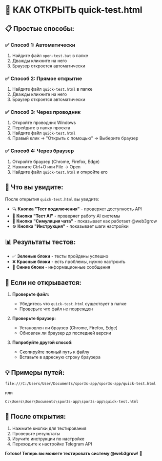 # 🚀 КАК ОТКРЫТЬ quick-test.html

## 📋 Простые способы:

### ✅ Способ 1: Автоматически
1. Найдите файл `open-test.bat` в папке
2. Дважды кликните на него
3. Браузер откроется автоматически

### ✅ Способ 2: Прямое открытие
1. Найдите файл `quick-test.html` в папке
2. Дважды кликните на него
3. Браузер откроется автоматически

### ✅ Способ 3: Через проводник
1. Откройте проводник Windows
2. Перейдите в папку проекта
3. Найдите файл `quick-test.html`
4. Правый клик → "Открыть с помощью" → Выберите браузер

### ✅ Способ 4: Через браузер
1. Откройте браузер (Chrome, Firefox, Edge)
2. Нажмите Ctrl+O или File → Open
3. Найдите файл `quick-test.html` и откройте его

## 🎯 Что вы увидите:

После открытия `quick-test.html` вы увидите:

- 🔍 **Кнопка "Тест подключения"** - проверяет доступность API
- 🤖 **Кнопка "Тест AI"** - проверяет работу AI системы  
- 💬 **Кнопка "Симуляция чата"** - показывает как работает @web3grow
- ⚙️ **Кнопка "Инструкция"** - показывает шаги настройки

## 📊 Результаты тестов:

- ✅ **Зеленые блоки** - тесты пройдены успешно
- ❌ **Красные блоки** - есть проблемы, нужно настроить
- 🔵 **Синие блоки** - информационные сообщения

## 🚨 Если не открывается:

1. **Проверьте файл:**
   - Убедитесь что `quick-test.html` существует в папке
   - Проверьте что файл не поврежден

2. **Проверьте браузер:**
   - Установлен ли браузер (Chrome, Firefox, Edge)
   - Обновлен ли браузер до последней версии

3. **Попробуйте другой способ:**
   - Скопируйте полный путь к файлу
   - Вставьте в адресную строку браузера

## 💡 Примеры путей:

```
file:///C:/Users/User/Documents/spor3s-app/spor3s-app/quick-test.html
```

или

```
C:\Users\User\Documents\spor3s-app\spor3s-app\quick-test.html
```

## 🎉 После открытия:

1. Нажмите кнопки для тестирования
2. Проверьте результаты
3. Изучите инструкции по настройке
4. Переходите к настройке Telegram API

**Готово! Теперь вы можете тестировать систему @web3grow! 🚀** 